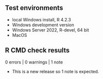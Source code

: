 ## Test environments
* local Windows install, R 4.2.3
* Windows development version 
* Windows Server 2022, R-devel, 64 bit 
* MacOS

## R CMD check results

0 errors | 0 warnings | 1 note

* This is a new release so 1 note is expected.
